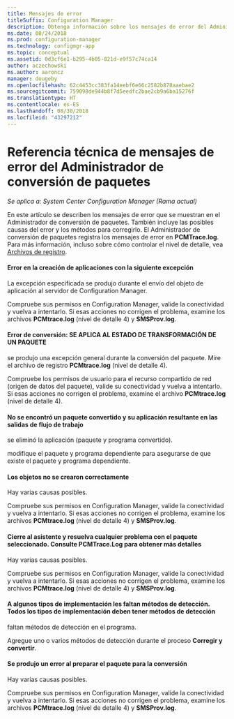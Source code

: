 ```yaml
---
title: Mensajes de error
titleSuffix: Configuration Manager
description: Obtenga información sobre los mensajes de error del Administrador de conversión de paquetes.
ms.date: 08/24/2018
ms.prod: configuration-manager
ms.technology: configmgr-app
ms.topic: conceptual
ms.assetid: 0d3cf6e1-b295-4b05-821d-e9f57c74ca14
author: aczechowski
ms.author: aaroncz
manager: dougeby
ms.openlocfilehash: 62c4453cc383fa14eebf6e66c2582b878aaebae2
ms.sourcegitcommit: 759098de944b8f7d5eedfc2bae2cb9a6ba15276f
ms.translationtype: HT
ms.contentlocale: es-ES
ms.lasthandoff: 08/30/2018
ms.locfileid: "43297212"
---
```

# <a name="technical-reference-for-package-conversion-manager-error-messages"></a>Referencia técnica de mensajes de error del Administrador de conversión de paquetes

*Se aplica a: System Center Configuration Manager (Rama actual)*

<!--1357861-->

En este artículo se describen los mensajes de error que se muestran en el Administrador de conversión de paquetes. También incluye las posibles causas del error y los métodos para corregirlo. El Administrador de conversión de paquetes registra los mensajes de error en **PCMTrace.log**. Para más información, incluso sobre cómo controlar el nivel de detalle, vea [Archivos de registro](/sccm/apps/pcm/troubleshoot-pcm#log-files).


#### <a name="application-creation-failed-with-the-following-exception"></a>Error en la creación de aplicaciones con la siguiente excepción

La excepción especificada se produjo durante el envío del objeto de aplicación al servidor de Configuration Manager.

Compruebe sus permisos en Configuration Manager, valide la conectividad y vuelva a intentarlo. Si esas acciones no corrigen el problema, examine los archivos **PCMtrace.log** (nivel de detalle 4) y **SMSProv.log**.


#### <a name="conversion-error--applies-to-a-package-transform-status"></a>Error de conversión: SE APLICA AL ESTADO DE TRANSFORMACIÓN DE UN PAQUETE

se produjo una excepción general durante la conversión del paquete. Mire el archivo de registro **PCMtrace.log** (nivel de detalle 4).

Compruebe los permisos de usuario para el recurso compartido de red (origen de datos del paquete), valide su conectividad y vuelva a intentarlo. Si esas acciones no corrigen el problema, examine el archivo **PCMtrace.log** (nivel de detalle 4).


#### <a name="did-not-find-a-converted-package-and-its-resultant-application-in-the-workflow-outputs"></a>No se encontró un paquete convertido y su aplicación resultante en las salidas de flujo de trabajo
se eliminó la aplicación (paquete y programa convertido).

modifique el paquete y programa dependiente para asegurarse de que existe el paquete y programa dependiente.


#### <a name="objects-were-not-created-successfully"></a>Los objetos no se crearon correctamente
Hay varias causas posibles.

Compruebe sus permisos en Configuration Manager, valide la conectividad y vuelva a intentarlo. Si esas acciones no corrigen el problema, examine los archivos **PCMtrace.log** (nivel de detalle 4) y **SMSProv.log**.


#### <a name="please-close-the-wizard-and-resolve-any-issues-with-the-selected-package-see-pcmtracelog-for-more-details"></a>Cierre al asistente y resuelva cualquier problema con el paquete seleccionado. Consulte PCMTrace.Log para obtener más detalles
Hay varias causas posibles.

Compruebe sus permisos en Configuration Manager, valide la conectividad y vuelva a intentarlo. Si esas acciones no corrigen el problema, examine los archivos **PCMtrace.log** (nivel de detalle 4) y **SMSProv.log**.


#### <a name="some-deployment-types-are-missing-detection-methods-all-deployment-types-must-have-detection-methods"></a>A algunos tipos de implementación les faltan métodos de detección. Todos los tipos de implementación deben tener métodos de detección
faltan métodos de detección en el programa.

Agregue uno o varios métodos de detección durante el proceso **Corregir y convertir**.


#### <a name="there-was-an-error-preparing-the-package-for-conversion"></a>Se produjo un error al preparar el paquete para la conversión
Hay varias causas posibles.

Compruebe sus permisos en Configuration Manager, valide la conectividad y vuelva a intentarlo. Si esas acciones no corrigen el problema, examine los archivos **PCMtrace.log** (nivel de detalle 4) y **SMSProv.log**.


